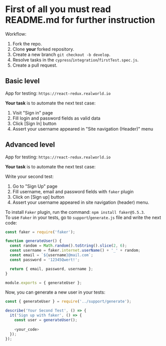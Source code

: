 
# First of all you must read README.md for further instruction


Workflow:
1. Fork the repo.
1. Clone **your** forked repository.
1. Create a new branch `git checkout -b develop`.
1. Resolve tasks in the `cypress`/`integration`/`firstTest.spec.js`.
1. Create a pull request.

## Basic level 

App for testing: `https://react-redux.realworld.io`

**Your task** is to automate the next test case:

1. Visit "Sign in" page
1. Fill login and password fields as valid data
1. Click [Sign In] button
1. Assert your username appeared in "Site navigation (Header)" menu

## Advanced level

App for testing: `https://react-redux.realworld.io`

**Your task** is to automate the next test case:

Write your second test:
1. Go to "Sign Up" page
1. Fill username, email and password fields with `faker` plugin
1. Click on [Sign up] button
1. Assert your username appeared in site navigation (header) menu.

To install `Faker` plugin, run the command: ```npm install faker@5.5.3```.  
To use `Faker` in your tests, go to `support`/`generate.js` file and write the next code:

```js
const faker = require('faker');

function generateUser() {
  const random = Math.random().toString().slice(2, 6);
  const username = faker.internet.userName() + '_' + random;
  const email = `${username}@mail.com`;
  const password = '12345Qwert!';

  return { email, password, username };
}

module.exports = { generateUser };
```

Now, you can generate a new user in your tests:

```js
const { generateUser } = require('../support/generate');

describe('Your Second Test', () => {
  it('Sign up with faker', () => {
    const user = generateUser();
    
    <your_code>
  });
});
```
